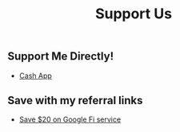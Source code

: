 ﻿---
title: Support Us

# The Support
# v2.0
# https://github.com/cotes2020/jekyll-theme-chirpy
# © 2017-2019 Cotes Chung
# MIT License
---

<H2>Support Me Directly!</H2>
   <ul>
      <li><a href="cash.me/$pinnacle">Cash App</a></li>

   </ul>

<H2> Save with my referral links</H2>
   <ul>
       <li><a href="https://g.co/fi/r/C35HNW">Save $20 on Google Fi service</a></li>

   </ul>